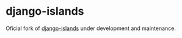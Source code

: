 # django-islands

Oficial fork of [django-islands](https://github.com/citusdata/django-islands/) under development and maintenance.

